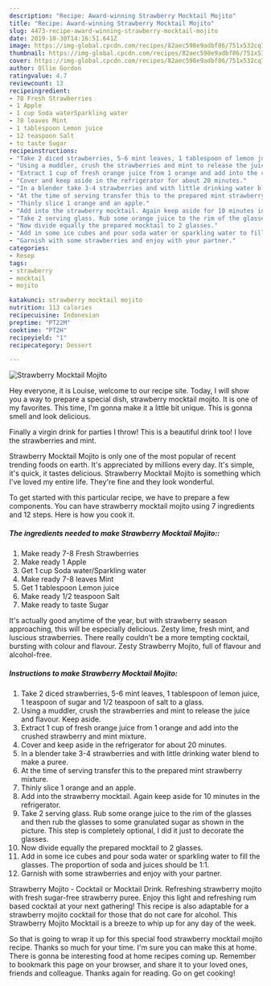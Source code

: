```yaml
---
description: "Recipe: Award-winning Strawberry Mocktail Mojito"
title: "Recipe: Award-winning Strawberry Mocktail Mojito"
slug: 4473-recipe-award-winning-strawberry-mocktail-mojito
date: 2019-10-30T14:16:51.641Z
image: https://img-global.cpcdn.com/recipes/82aec598e9adbf86/751x532cq70/strawberry-mocktail-mojito-recipe-main-photo.jpg
thumbnail: https://img-global.cpcdn.com/recipes/82aec598e9adbf86/751x532cq70/strawberry-mocktail-mojito-recipe-main-photo.jpg
cover: https://img-global.cpcdn.com/recipes/82aec598e9adbf86/751x532cq70/strawberry-mocktail-mojito-recipe-main-photo.jpg
author: Ollie Gordon
ratingvalue: 4.7
reviewcount: 13
recipeingredient:
- 78 Fresh Strawberries
- 1 Apple
- 1 cup Soda waterSparkling water
- 78 leaves Mint
- 1 tablespoon Lemon juice
- 12 teaspoon Salt
- to taste Sugar
recipeinstructions:
- "Take 2 diced strawberries, 5-6 mint leaves, 1 tablespoon of lemon juice, 1 teaspoon of sugar and 1/2 teaspoon of salt to a glass."
- "Using a muddler, crush the strawberries and mint to release the juice and flavour. Keep aside."
- "Extract 1 cup of fresh orange juice from 1 orange and add into the crushed strawberry and mint mixture."
- "Cover and keep aside in the refrigerator for about 20 minutes."
- "In a blender take 3-4 strawberries and with little drinking water blend to make a puree."
- "At the time of serving transfer this to the prepared mint strawberry mixture."
- "Thinly slice 1 orange and an apple."
- "Add into the strawberry mocktail. Again keep aside for 10 minutes in the refrigerator."
- "Take 2 serving glass. Rub some orange juice to the rim of the glasses and then rub the glasses to some granulated sugar as shown in the picture. This step is completely optional, I did it just to decorate the glasses."
- "Now divide equally the prepared mocktail to 2 glasses."
- "Add in some ice cubes and pour soda water or sparkling water to fill the glasses. The proportion of soda and juices should be 1:1."
- "Garnish with some strawberries and enjoy with your partner."
categories:
- Resep
tags:
- strawberry
- mocktail
- mojito

katakunci: strawberry mocktail mojito
nutrition: 113 calories
recipecuisine: Indonesian
preptime: "PT22M"
cooktime: "PT2H"
recipeyield: "1"
recipecategory: Dessert

---
```



![Strawberry Mocktail Mojito](https://img-global.cpcdn.com/recipes/82aec598e9adbf86/751x532cq70/strawberry-mocktail-mojito-recipe-main-photo.jpg)

Hey everyone, it is Louise, welcome to our recipe site. Today, I will show you a way to prepare a special dish, strawberry mocktail mojito. It is one of my favorites. This time, I'm gonna make it a little bit unique. This is gonna smell and look delicious.

Finally a virgin drink for parties I throw! This is a beautiful drink too! I love the strawberries and mint.

Strawberry Mocktail Mojito is only one of the most popular of recent trending foods on earth. It's appreciated by millions every day. It's simple, it's quick, it tastes delicious. Strawberry Mocktail Mojito is something which I've loved my entire life. They're fine and they look wonderful.


To get started with this particular recipe, we have to prepare a few components. You can have strawberry mocktail mojito using 7 ingredients and 12 steps. Here is how you cook it.

##### The ingredients needed to make Strawberry Mocktail Mojito::

1. Make ready 7-8 Fresh Strawberries
1. Make ready 1 Apple
1. Get 1 cup Soda water/Sparkling water
1. Make ready 7-8 leaves Mint
1. Get 1 tablespoon Lemon juice
1. Make ready 1/2 teaspoon Salt
1. Make ready to taste Sugar


It&#39;s actually good anytime of the year, but with strawberry season approaching, this will be especially delicious. Zesty lime, fresh mint, and luscious strawberries. There really couldn&#39;t be a more tempting cocktail, bursting with colour and flavour. Zesty Strawberry Mojito, full of flavour and alcohol-free. 

##### Instructions to make Strawberry Mocktail Mojito:

1. Take 2 diced strawberries, 5-6 mint leaves, 1 tablespoon of lemon juice, 1 teaspoon of sugar and 1/2 teaspoon of salt to a glass.
1. Using a muddler, crush the strawberries and mint to release the juice and flavour. Keep aside.
1. Extract 1 cup of fresh orange juice from 1 orange and add into the crushed strawberry and mint mixture.
1. Cover and keep aside in the refrigerator for about 20 minutes.
1. In a blender take 3-4 strawberries and with little drinking water blend to make a puree.
1. At the time of serving transfer this to the prepared mint strawberry mixture.
1. Thinly slice 1 orange and an apple.
1. Add into the strawberry mocktail. Again keep aside for 10 minutes in the refrigerator.
1. Take 2 serving glass. Rub some orange juice to the rim of the glasses and then rub the glasses to some granulated sugar as shown in the picture. This step is completely optional, I did it just to decorate the glasses.
1. Now divide equally the prepared mocktail to 2 glasses.
1. Add in some ice cubes and pour soda water or sparkling water to fill the glasses. The proportion of soda and juices should be 1:1.
1. Garnish with some strawberries and enjoy with your partner.


Strawberry Mojito - Cocktail or Mocktail Drink. Refreshing strawberry mojito with fresh sugar-free strawberry puree. Enjoy this light and refreshing rum based cocktail at your next gathering! This recipe is also adaptable for a strawberry mojito cocktail for those that do not care for alcohol. This Strawberry Mojito Mocktail is a breeze to whip up for any day of the week. 

So that is going to wrap it up for this special food strawberry mocktail mojito recipe. Thanks so much for your time. I'm sure you can make this at home. There is gonna be interesting food at home recipes coming up. Remember to bookmark this page on your browser, and share it to your loved ones, friends and colleague. Thanks again for reading. Go on get cooking!

